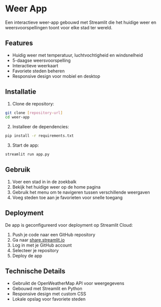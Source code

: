 # Weer App

Een interactieve weer-app gebouwd met Streamlit die het huidige weer en weersvoorspellingen toont voor elke stad ter wereld.

## Features

- Huidig weer met temperatuur, luchtvochtigheid en windsnelheid
- 5-daagse weersvoorspelling
- Interactieve weerkaart
- Favoriete steden beheren
- Responsive design voor mobiel en desktop

## Installatie

1. Clone de repository:
```bash
git clone [repository-url]
cd weer-app
```

2. Installeer de dependencies:
```bash
pip install -r requirements.txt
```

3. Start de app:
```bash
streamlit run app.py
```

## Gebruik

1. Voer een stad in in de zoekbalk
2. Bekijk het huidige weer op de home pagina
3. Gebruik het menu om te navigeren tussen verschillende weergaven
4. Voeg steden toe aan je favorieten voor snelle toegang

## Deployment

De app is geconfigureerd voor deployment op Streamlit Cloud:

1. Push je code naar een GitHub repository
2. Ga naar [share.streamlit.io](https://share.streamlit.io)
3. Log in met je GitHub account
4. Selecteer je repository
5. Deploy de app

## Technische Details

- Gebruikt de OpenWeatherMap API voor weergegevens
- Gebouwd met Streamlit en Python
- Responsive design met custom CSS
- Lokale opslag voor favoriete steden 